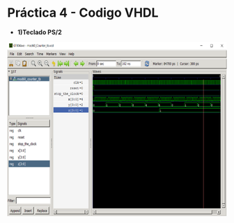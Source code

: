 # Práctica 4 - Codigo VHDL

- **1)Teclado PS/2** 
<p align="center">
  <img src="https://github.com/EdisonAltamirano/Advanced-Digital-Systems-Laboratory/blob/master/Practica_5_simulacion/docs/Reloj_Digital.png" width="550" height="400" align="center"/>
</p>

